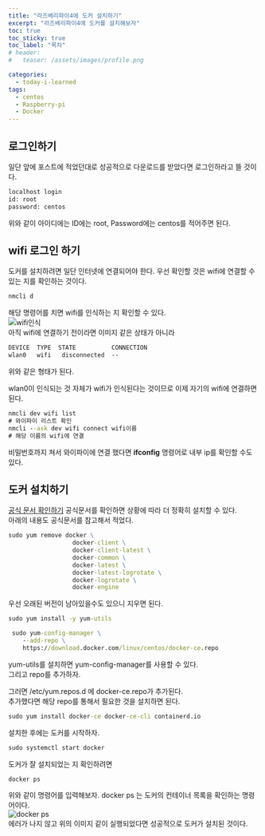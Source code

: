 ```yaml
---
title: "라즈베리파이4에 도커 설치하기"
excerpt: "라즈베리파이4에 도커를 설치해보자"
toc: true
toc_sticky: true
toc_label: "목차"
# header:
#   teaser: /assets/images/profile.png

categories:
  - today-i-learned
tags:
  - centos
  - Raspberry-pi
  - Docker
---
```


## 로그인하기

일단 앞에 포스트에 적었던대로 성공적으로 다운로드를 받았다면 로그인하라고 뜰 것이다.

```cmd
localhost login
id: root
password: centos
```

위와 같이 아이디에는 ID에는 root, Password에는 centos를 적어주면 된다.

## wifi 로그인 하기

도커를 설치하려면 일단 인터넷에 연결되어야 한다. 우선 확인할 것은 wifi에 연결할 수 있는 지를 확인하는 것이다.

```cmd
nmcli d
```

해당 명령어를 치면 wifi를 인식하는 지 확인할 수 있다.  
![wifi인식](https://user-images.githubusercontent.com/29043491/111324773-6c0aa300-86ae-11eb-9105-1140bc8a870d.png)  
아직 wifi에 연결하기 전이라면 이미지 같은 상태가 아니라

```cmd
DEVICE  TYPE  STATE          CONNECTION
wlan0   wifi   disconnected  --
```

위와 같은 형태가 된다.

wlan0이 인식되는 것 자체가 wifi가 인식된다는 것이므로 이제 자기의 wifi에 연결하면 된다.

```cmd
nmcli dev wifi list
# 와이파이 리스트 확인
nmcli --ask dev wifi connect wifi이름
# 해당 이름의 wifi에 연결
```

비밀번호까지 쳐서 와이파이에 연결 했다면 **ifconfig** 명령어로 내부 ip를 확인할 수도 있다.

## 도커 설치하기

[공식 문서 확인하기](https://docs.docker.com/engine/install/centos/)
공식문서를 확인하면 상황에 따라 더 정확히 설치할 수 있다.  
아래의 내용도 공식문서를 참고해서 적었다.

```cmd
sudo yum remove docker \
                  docker-client \
                  docker-client-latest \
                  docker-common \
                  docker-latest \
                  docker-latest-logrotate \
                  docker-logrotate \
                  docker-engine
```

우선 오래된 버전이 남아있을수도 있으니 지우면 된다.

```cmd
sudo yum install -y yum-utils

 sudo yum-config-manager \
    --add-repo \
    https://download.docker.com/linux/centos/docker-ce.repo
```

yum-utils를 설치하면 yum-config-manager를 사용할 수 있다.  
그리고 repo를 추가하자.

그러면 /etc/yum.repos.d 에 docker-ce.repo가 추가된다.  
추가했다면 해당 repo를 통해서 필요한 것을 설치하면 된다.

```cmd
sudo yum install docker-ce docker-ce-cli containerd.io
```

설치한 후에는 도커를 시작하자.

```cmd
sudo systemctl start docker
```

도커가 잘 설치되었는 지 확인하려면

```cmd
docker ps
```

위와 같이 명령어를 입력해보자. docker ps 는 도커의 컨테이너 목록을 확인하는 명령어이다.  
![docker ps](https://user-images.githubusercontent.com/29043491/111329175-467f9880-86b2-11eb-83dc-7ea743c7b826.png)  
에러가 나지 않고 위의 이미지 같이 실행되었다면 성공적으로 도커가 설치된 것이다.
